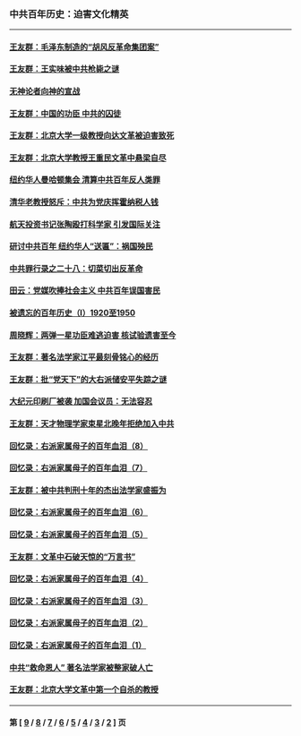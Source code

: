 ### 中共百年历史：迫害文化精英
---
#### [王友群：毛泽东制造的“胡风反革命集团案”](../../pages/nf1176111/n13324909.md) 
#### [王友群：王实味被中共枪毙之谜](../../pages/nf1176111/n13307502.md) 
#### [无神论者向神的宣战](../../pages/nf1176111/n13281535.md) 
#### [王友群：中国的功臣 中共的囚徒](../../pages/nf1176111/n13291790.md) 
#### [王友群：北京大学一级教授向达文革被迫害致死](../../pages/nf1176111/n13150966.md) 
#### [王友群：北京大学教授王重民文革中悬梁自尽](../../pages/nf1176111/n13084645.md) 
#### [纽约华人曼哈顿集会 清算中共百年反人类罪](../../pages/nf1176111/n13084157.md) 
#### [清华老教授怒斥：中共为党庆挥霍纳税人钱](../../pages/nf1176111/n13071430.md) 
#### [航天投资书记张陶殴打科学家 引发国际关注](../../pages/nf1176111/n13069132.md) 
#### [研讨中共百年 纽约华人“送匾”：祸国殃民](../../pages/nf1176111/n13057367.md) 
#### [中共罪行录之二十八：切菜切出反革命](../../pages/nf1176111/n13030600.md) 
#### [田云：党媒吹捧社会主义 中共百年误国害民](../../pages/nf1176111/n13006682.md) 
#### [被遗忘的百年历史（I）1920至1950](../../pages/nf1176111/n12986411.md) 
#### [周晓辉：两弹一星功臣难逃迫害 核试验遗害至今](../../pages/nf1176111/n12974997.md) 
#### [王友群：著名法学家江平最刻骨铭心的经历](../../pages/nf1176111/n12970787.md) 
#### [王友群：批“党天下”的大右派储安平失踪之谜](../../pages/nf1176111/n12954229.md) 
#### [大纪元印刷厂被袭 加国会议员：无法容忍](../../pages/nf1176111/n12883028.md) 
#### [王友群：天才物理学家束星北晚年拒绝加入中共](../../pages/nf1176111/n12792913.md) 
#### [回忆录：右派家属母子的百年血泪（8）](../../pages/nf1176111/n12706196.md) 
#### [回忆录：右派家属母子的百年血泪（7）](../../pages/nf1176111/n12706191.md) 
#### [王友群：被中共判刑十年的杰出法学家盛振为](../../pages/nf1176111/n12706141.md) 
#### [回忆录：右派家属母子的百年血泪（6）](../../pages/nf1176111/n12698863.md) 
#### [回忆录：右派家属母子的百年血泪（5）](../../pages/nf1176111/n12692515.md) 
#### [王友群：文革中石破天惊的“万言书”](../../pages/nf1176111/n12690994.md) 
#### [回忆录：右派家属母子的百年血泪（4）](../../pages/nf1176111/n12686410.md) 
#### [回忆录：右派家属母子的百年血泪（3）](../../pages/nf1176111/n12683820.md) 
#### [回忆录：右派家属母子的百年血泪（2）](../../pages/nf1176111/n12679738.md) 
#### [回忆录：右派家属母子的百年血泪（1）](../../pages/nf1176111/n12678112.md) 
#### [中共“救命恩人” 著名法学家被整家破人亡](../../pages/nf1176111/n12658168.md) 
#### [王友群：北京大学文革中第一个自杀的教授](../../pages/nf1176111/n12632697.md) 

---
#### 第 [ [9](./9.md) / [8](./8.md) / [7](./7.md) / [6](./6.md) / [5](./5.md) / [4](./4.md) / [3](./3.md) / [2](./2.md) ] 页
